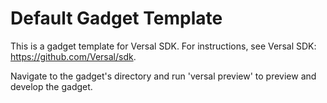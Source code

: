 Default Gadget Template
=========================

This is a gadget template for Versal SDK. For instructions, see Versal SDK: https://github.com/Versal/sdk.

Navigate to the gadget's directory and run 'versal preview' to preview and develop the gadget.